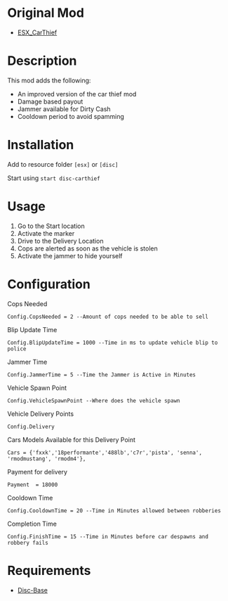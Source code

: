 # Original Mod

- [ESX_CarThief](https://github.com/KlibrDM/esx_carthief)

# Description

This mod adds the following:

- An improved version of the car thief mod
- Damage based payout
- Jammer available for Dirty Cash
- Cooldown period to avoid spamming

# Installation
Add to resource folder `[esx]` or `[disc]`

Start using `start disc-carthief`

# Usage
1. Go to the Start location
2. Activate the marker
3. Drive to the Delivery Location
4. Cops are alerted as soon as the vehicle is stolen 
5. Activate the jammer to hide yourself

# Configuration

Cops Needed
```
Config.CopsNeeded = 2 --Amount of cops needed to be able to sell
```

Blip Update Time
```
Config.BlipUpdateTime = 1000 --Time in ms to update vehicle blip to police
```

Jammer Time
```
Config.JammerTime = 5 --Time the Jammer is Active in Minutes
```

Vehicle Spawn Point
```
Config.VehicleSpawnPoint --Where does the vehicle spawn
```

Vehicle Delivery Points
```
Config.Delivery
```

Cars Models Available for this Delivery Point
```
Cars = {'fxxk','18performante','488lb','c7r','pista', 'senna', 'rmodmustang', 'rmodm4'},
```

Payment for delivery
```
Payment  = 18000
```

Cooldown Time
```
Config.CooldownTime = 20 --Time in Minutes allowed between robberies
```

Completion Time
```
Config.FinishTime = 15 --Time in Minutes before car despawns and robbery fails
```

# Requirements

- [Disc-Base](https://github.com/DiscworldZA/gta-resources/tree/master/disc-base)
